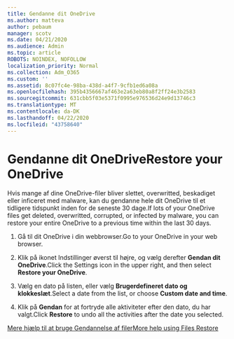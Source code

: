 ```yaml
---
title: Gendanne dit OneDrive
ms.author: matteva
author: pebaum
manager: scotv
ms.date: 04/21/2020
ms.audience: Admin
ms.topic: article
ROBOTS: NOINDEX, NOFOLLOW
localization_priority: Normal
ms.collection: Adm_O365
ms.custom: ''
ms.assetid: 8c07fc4e-98ba-438d-a4f7-9cfb1ed6a08a
ms.openlocfilehash: 395b4356667af463e2a63eb80a8f2ff24e3b2583
ms.sourcegitcommit: 631cbb5f03e5371f0995e976536d24e9d13746c3
ms.translationtype: MT
ms.contentlocale: da-DK
ms.lasthandoff: 04/22/2020
ms.locfileid: "43758640"
---
```

# <a name="restore-your-onedrive"></a><span data-ttu-id="26615-102">Gendanne dit OneDrive</span><span class="sxs-lookup"><span data-stu-id="26615-102">Restore your OneDrive</span></span>

<span data-ttu-id="26615-103">Hvis mange af dine OneDrive-filer bliver slettet, overwritted, beskadiget eller inficeret med malware, kan du gendanne hele dit OneDrive til et tidligere tidspunkt inden for de seneste 30 dage.</span><span class="sxs-lookup"><span data-stu-id="26615-103">If lots of your OneDrive files get deleted, overwritted, corrupted, or infected by malware, you can restore your entire OneDrive to a previous time within the last 30 days.</span></span>
  
1. <span data-ttu-id="26615-104">Gå til dit OneDrive i din webbrowser.</span><span class="sxs-lookup"><span data-stu-id="26615-104">Go to your OneDrive in your web browser.</span></span>
    
2. <span data-ttu-id="26615-105">Klik på ikonet Indstillinger øverst til højre, og vælg derefter **Gendan dit OneDrive**.</span><span class="sxs-lookup"><span data-stu-id="26615-105">Click the Settings icon in the upper right, and then select **Restore your OneDrive**.</span></span>
    
3. <span data-ttu-id="26615-106">Vælg en dato på listen, eller vælg **Brugerdefineret dato og klokkeslæt**.</span><span class="sxs-lookup"><span data-stu-id="26615-106">Select a date from the list, or choose **Custom date and time**.</span></span>
    
4. <span data-ttu-id="26615-107">Klik på **Gendan** for at fortryde alle aktiviteter efter den dato, du har valgt.</span><span class="sxs-lookup"><span data-stu-id="26615-107">Click **Restore** to undo all the activities after the date you selected.</span></span> 
    
[<span data-ttu-id="26615-108">Mere hjælp til at bruge Gendannelse af filer</span><span class="sxs-lookup"><span data-stu-id="26615-108">More help using Files Restore</span></span>](https://go.microsoft.com/fwlink/?linkid=872874)
  

